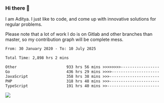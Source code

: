 ### Hi there 👋

I am Aditya. I just like to code, and come up with innovative solutions for regular problems.

Please note that a lot of work I do is on Gitlab and other branches than master, so my contribution graph will be complete mess.

<!--START_SECTION:waka-->

```txt
From: 30 January 2020 - To: 10 July 2025

Total Time: 2,898 hrs 2 mins

Other                      933 hrs 56 mins >>>>>>>>-----------------   32.23 %
Go                         436 hrs 29 mins >>>>---------------------   15.06 %
JavaScript                 358 hrs 38 mins >>>----------------------   12.38 %
PHP                        318 hrs 48 mins >>>----------------------   11.00 %
TypeScript                 191 hrs 40 mins >>-----------------------   06.61 %
```

<!--END_SECTION:waka-->

![](https://komarev.com/ghpvc/?username=BrainBuzzer)
